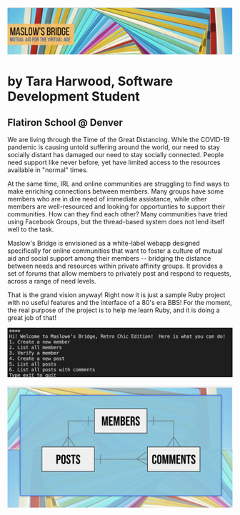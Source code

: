 ![colorful header and logo](/assets/header_graphic.png)

# by Tara Harwood, Software Development Student
## Flatiron School @ Denver

We are living through the Time of the Great Distancing.  While the COVID-19 pandemic is causing untold suffering around the world, our need to stay socially distant has damaged our need to stay socially connected.  People need support like never before, yet have limited access to the resources available in "normal" times.

At the same time, IRL and online communities are struggling to find ways to make enriching connections between members.  Many groups have some members who are in dire need of immediate assistance, while other members are well-resourced and looking for opportunties to support their communities. How can they find each other?  Many communities have tried using Facebook Groups, but the thread-based system does not lend itself well to the task.

Maslow's Bridge is envisioned as a white-label webapp designed specifically for online communities that want to foster a culture of mutual aid and social support among their members -- bridging the distance between needs and resources within private affinity groups.  It provides a set of forums that allow members to privately post and respond to requests, across a range of need levels. 

That is the grand vision anyway!  Right now it is just a sample Ruby project with no useful features and the interface of a 80's era BBS!  For the moment, the real purpose of the project is to help me learn Ruby, and it is doing a great job of that!

<img src='./assets/menu_screenshot_v1_01.png' width="750">

![ERD](/assets/maslow_erd.png)
